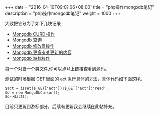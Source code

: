 +++
date        = "2016-04-10T09:07:06+08:00"
title       = "php操作mongodb笔记"
description = "php操作mongodb笔记"
weight = 1000
+++


大致把它分为了如下几块记录

* <a href="https://github.com/zhengyin/blog/blob/master/code/php-mongo/curd.php" target="_blank">Mongodb CURD 操作</a>
* <a href="https://github.com/zhengyin/blog/blob/master/code/php-mongo/find.php" target="_blank">Mongodb 查询</a>
* <a href="https://github.com/zhengyin/blog/blob/master/code/php-mongo/modify.php" target="_blank">Mongodb 修改器操作</a>
* <a href="https://github.com/zhengyin/blog/blob/master/code/php-mongo/update.php" target="_blank">Mongodb 更多有关更新的内容</a>
* <a href="https://github.com/zhengyin/blog/blob/master/code/php-mongo/cursor.php" target="_blank">Mongodb 游标操作</a>


每一个对应一个类文件,你可以点以上链接查看到源码。

测试的时候根据 GET 里面的 act 执行具体的方法，具体代码如下面这样。

	$act = isset($_GET['act'])?$_GET['act']:'read';
	$o = new MongoDbCursor();
	$o->$act();

<!--more-->

目前只更新到游标部分，后续有更新我会继续在此帖补充。
